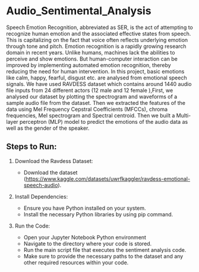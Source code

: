 # Audio_Sentimental_Analysis
Speech Emotion Recognition, abbreviated as SER, is the act of attempting to recognize human 
emotion and the associated effective states from speech. This is capitalizing on the fact that voice 
often reflects underlying emotion through tone and pitch. Emotion recognition is a rapidly growing 
research domain in recent years. Unlike humans, machines lack the abilities to perceive and show 
emotions. But human-computer interaction can be improved by implementing automated emotion 
recognition, thereby reducing the need for human intervention. In this project, basic emotions like 
calm, happy, fearful, disgust etc. are analysed from emotional speech signals. 
We have used RAVDESS dataset which contains around 1440 audio file inputs from 24 different 
actors (12 male and 12 female ),First, we analysed our dataset by plotting the spectrogram and 
waveforms of a sample audio file from the dataset. Then we extracted the features of the data using 
Mel Frequency Cepstral Coefficients (MFCCs), chroma frequencies, MeI spectrogram and Spectral 
centroid. Then we built a Multi-layer perceptron (MLP) model to predict the emotions of the audio 
data as well as the gender of the speaker. 

## Steps to Run:
1. Download the Ravdess Dataset:
   - Download the dataset (https://www.kaggle.com/datasets/uwrfkaggler/ravdess-emotional-speech-audio).

2. Install Dependencies:
   - Ensure you have Python installed on your system.
   - Install the necessary Python libraries by using pip command.
     
3. Run the Code:
   - Open your Jupyter Notebook Python environment 
   - Navigate to the directory where your code is stored.
   - Run the main script file that executes the sentiment analysis code.
   - Make sure to provide the necessary paths to the dataset and any other required resources   within your code.

